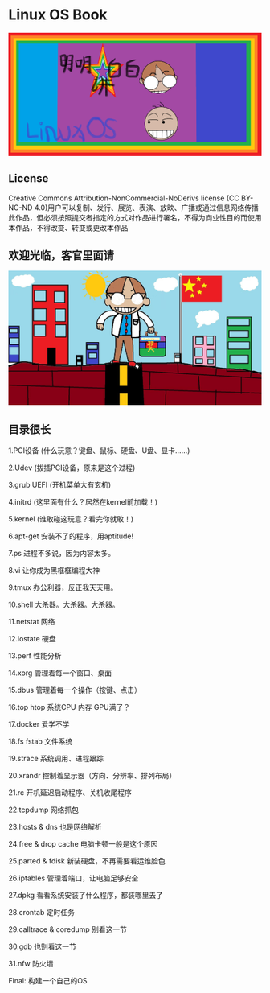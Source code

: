 # Linux OS Book
![李智轩作品](https://github.com/roomsky/linuxos/blob/main/img/logo.png)


## License
Creative Commons Attribution-NonCommercial-NoDerivs license (CC BY-NC-ND 4.0)用户可以复制、发行、展览、表演、放映、广播或通过信息网络传播此作品，但必须按照提交者指定的方式对作品进行署名，不得为商业性目的而使用本作品，不得改变、转变或更改本作品

## 欢迎光临，客官里面请
![李智轩作品](https://github.com/roomsky/linuxos/blob/main/img/index.jpg)


## 目录很长

1.PCI设备 (什么玩意？键盘、鼠标、硬盘、U盘、显卡……)

2.Udev (拔插PCI设备，原来是这个过程)

3.grub UEFI (开机菜单大有玄机)

4.initrd (这里面有什么？居然在kernel前加载！)

5.kernel (谁敢碰这玩意？看完你就敢！)

6.apt-get 安装不了的程序，用aptitude!

7.ps 进程不多说，因为内容太多。

8.vi 让你成为黑框框编程大神

9.tmux 办公利器，反正我天天用。

10.shell 大杀器。大杀器。大杀器。 

11.netstat 网络

12.iostate 硬盘

13.perf 性能分析

14.xorg 管理着每一个窗口、桌面

15.dbus 管理着每一个操作（按键、点击）

16.top htop 系统CPU 内存 GPU满了？

17.docker 爱学不学

18.fs fstab 文件系统

19.strace 系统调用、进程跟踪

20.xrandr 控制着显示器（方向、分辨率、排列布局）

21.rc 开机延迟启动程序、关机收尾程序

22.tcpdump 网络抓包

23.hosts & dns 也是网络解析

24.free & drop cache 电脑卡顿一般是这个原因

25.parted & fdisk 新装硬盘，不再需要看运维脸色

26.iptables 管理着端口，让电脑足够安全

27.dpkg 看看系统安装了什么程序，都装哪里去了

28.crontab 定时任务

29.calltrace & coredump 别看这一节

30.gdb 也别看这一节

31.nfw 防火墙

Final: 构建一个自己的OS
